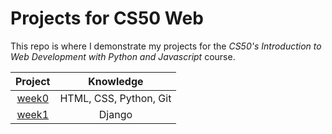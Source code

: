 # Projects for CS50 Web  
This repo is where I demonstrate my projects for the *CS50's Introduction to Web Development with Python and Javascript* course.  

| Project | Knowledge |
| :-----: | :-----: |
|[week0](https://github.com/KingJJ676/Projects_for_CS50Web/tree/week0_search)| HTML, CSS, Python, Git |
|[week1](https://github.com/KingJJ676/Projects_for_CS50Web/tree/week1_wiki)| Django |
